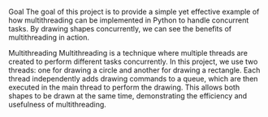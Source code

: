 Goal
The goal of this project is to provide a simple yet effective example of how multithreading can be implemented in Python to handle concurrent tasks. By drawing shapes concurrently, we can see the benefits of multithreading in action.

Multithreading
Multithreading is a technique where multiple threads are created to perform different tasks concurrently. In this project, we use two threads: one for drawing a circle and another for drawing a rectangle. Each thread independently adds drawing commands to a queue, which are then executed in the main thread to perform the drawing. This allows both shapes to be drawn at the same time, demonstrating the efficiency and usefulness of multithreading.
